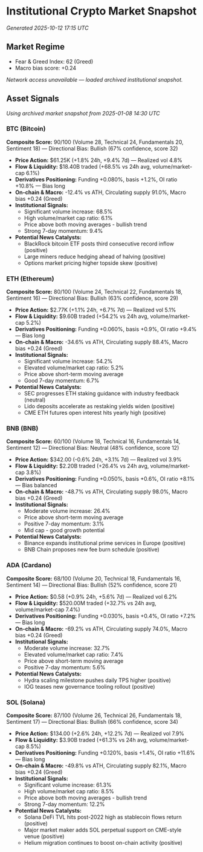 # Institutional Crypto Market Snapshot
_Generated 2025-10-12 17:15 UTC_

## Market Regime
- Fear & Greed Index: 62 (Greed)
- Macro bias score: +0.24

_Network access unavailable — loaded archived institutional snapshot._
## Asset Signals

_Using archived market snapshot from 2025-01-08 14:30 UTC_

### BTC (Bitcoin)
**Composite Score:** 90/100 (Volume 28, Technical 24, Fundamentals 20, Sentiment 18) — Directional Bias: Bullish (67% confidence, score 32)
- **Price Action:** $61.25K (+1.8% 24h, +9.4% 7d) — Realized vol 4.8%
- **Flow & Liquidity:** $18.40B traded (+68.5% vs 24h avg, volume/market-cap 6.1%)
- **Derivatives Positioning:** Funding +0.080%, basis +1.2%, OI ratio +10.8% — Bias long
- **On-chain & Macro:** -12.4% vs ATH, Circulating supply 91.0%, Macro bias +0.24 (Greed)
- **Institutional Signals:**
  - Significant volume increase: 68.5%
  - High volume/market cap ratio: 6.1%
  - Price above both moving averages - bullish trend
  - Strong 7-day momentum: 9.4%
- **Potential News Catalysts:**
  - BlackRock bitcoin ETF posts third consecutive record inflow (positive)
  - Large miners reduce hedging ahead of halving (positive)
  - Options market pricing higher topside skew (positive)

### ETH (Ethereum)
**Composite Score:** 80/100 (Volume 24, Technical 22, Fundamentals 18, Sentiment 16) — Directional Bias: Bullish (63% confidence, score 29)
- **Price Action:** $2.77K (+1.1% 24h, +6.7% 7d) — Realized vol 5.1%
- **Flow & Liquidity:** $9.60B traded (+54.2% vs 24h avg, volume/market-cap 5.2%)
- **Derivatives Positioning:** Funding +0.060%, basis +0.9%, OI ratio +9.4% — Bias long
- **On-chain & Macro:** -34.6% vs ATH, Circulating supply 88.4%, Macro bias +0.24 (Greed)
- **Institutional Signals:**
  - Significant volume increase: 54.2%
  - Elevated volume/market cap ratio: 5.2%
  - Price above short-term moving average
  - Good 7-day momentum: 6.7%
- **Potential News Catalysts:**
  - SEC progresses ETH staking guidance with industry feedback (neutral)
  - Lido deposits accelerate as restaking yields widen (positive)
  - CME ETH futures open interest hits yearly high (positive)

### BNB (BNB)
**Composite Score:** 60/100 (Volume 18, Technical 16, Fundamentals 14, Sentiment 12) — Directional Bias: Neutral (48% confidence, score 12)
- **Price Action:** $342.00 (-0.6% 24h, +3.1% 7d) — Realized vol 3.9%
- **Flow & Liquidity:** $2.20B traded (+26.4% vs 24h avg, volume/market-cap 3.8%)
- **Derivatives Positioning:** Funding +0.050%, basis +0.6%, OI ratio +8.1% — Bias balanced
- **On-chain & Macro:** -48.7% vs ATH, Circulating supply 98.0%, Macro bias +0.24 (Greed)
- **Institutional Signals:**
  - Moderate volume increase: 26.4%
  - Price above short-term moving average
  - Positive 7-day momentum: 3.1%
  - Mid cap - good growth potential
- **Potential News Catalysts:**
  - Binance expands institutional prime services in Europe (positive)
  - BNB Chain proposes new fee burn schedule (positive)

### ADA (Cardano)
**Composite Score:** 68/100 (Volume 20, Technical 18, Fundamentals 16, Sentiment 14) — Directional Bias: Bullish (52% confidence, score 21)
- **Price Action:** $0.58 (+0.9% 24h, +5.6% 7d) — Realized vol 6.2%
- **Flow & Liquidity:** $520.00M traded (+32.7% vs 24h avg, volume/market-cap 7.4%)
- **Derivatives Positioning:** Funding +0.030%, basis +0.4%, OI ratio +7.2% — Bias long
- **On-chain & Macro:** -69.2% vs ATH, Circulating supply 74.0%, Macro bias +0.24 (Greed)
- **Institutional Signals:**
  - Moderate volume increase: 32.7%
  - Elevated volume/market cap ratio: 7.4%
  - Price above short-term moving average
  - Positive 7-day momentum: 5.6%
- **Potential News Catalysts:**
  - Hydra scaling milestone pushes daily TPS higher (positive)
  - IOG teases new governance tooling rollout (positive)

### SOL (Solana)
**Composite Score:** 87/100 (Volume 26, Technical 26, Fundamentals 18, Sentiment 17) — Directional Bias: Bullish (66% confidence, score 34)
- **Price Action:** $134.00 (+2.6% 24h, +12.2% 7d) — Realized vol 7.9%
- **Flow & Liquidity:** $3.90B traded (+61.3% vs 24h avg, volume/market-cap 8.5%)
- **Derivatives Positioning:** Funding +0.120%, basis +1.4%, OI ratio +11.6% — Bias long
- **On-chain & Macro:** -49.8% vs ATH, Circulating supply 82.1%, Macro bias +0.24 (Greed)
- **Institutional Signals:**
  - Significant volume increase: 61.3%
  - High volume/market cap ratio: 8.5%
  - Price above both moving averages - bullish trend
  - Strong 7-day momentum: 12.2%
- **Potential News Catalysts:**
  - Solana DeFi TVL hits post-2022 high as stablecoin flows return (positive)
  - Major market maker adds SOL perpetual support on CME-style venue (positive)
  - Helium migration continues to boost on-chain activity (positive)

